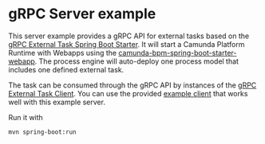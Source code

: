 # gRPC Server example
This server example provides a gRPC API for external tasks based on the [gRPC External Task Spring Boot Starter](../../starter).
It will start a Camunda Platform Runtime with Webapps using the [camunda-bpm-spring-boot-starter-webapp](https://docs.camunda.org/manual/latest/user-guide/spring-boot-integration/webapps/). The process engine will auto-deploy one process model that includes one defined external task.

The task can be consumed through the gRPC API by instances of the [gRPC External Task Client](../../client-core). 
You can use the provided [example client](../client) that works well with this example server.

Run it with

```Shell
mvn spring-boot:run
```
